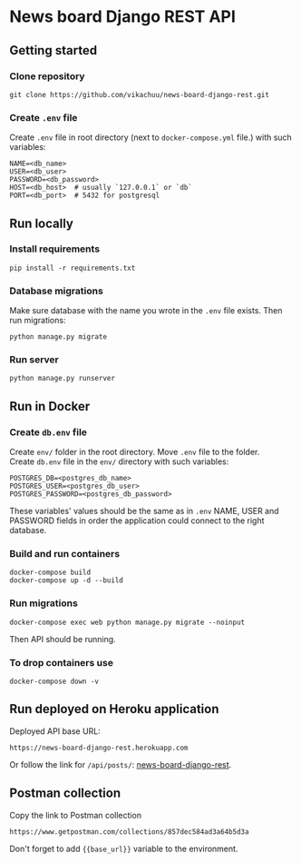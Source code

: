 # News board Django REST API  

## Getting started  

### Clone repository
```
git clone https://github.com/vikachuu/news-board-django-rest.git
```
### Create `.env` file  

Create `.env` file in root directory (next to `docker-compose.yml` file.) with such variables:  
```
NAME=<db_name>
USER=<db_user>
PASSWORD=<db_password>
HOST=<db_host>  # usually `127.0.0.1` or `db`
PORT=<db_port>  # 5432 for postgresql
```

## Run locally

### Install requirements

```
pip install -r requirements.txt
```

### Database migrations  
Make sure database with the name you wrote in the `.env` file exists. Then run migrations:
```
python manage.py migrate
```

### Run server  
```
python manage.py runserver
```

## Run in Docker

### Create `db.env` file

Create `env/` folder in the root directory. Move `.env` file to the folder.  
Create `db.env` file in the `env/` directory with such variables:  
```
POSTGRES_DB=<postgres_db_name>
POSTGRES_USER=<postgres_db_user>
POSTGRES_PASSWORD=<postgres_db_password>
```
These variables' values should be the same as in `.env` NAME, USER and PASSWORD fields in order the application could connect to the right database.

### Build and run containers
```
docker-compose build
docker-compose up -d --build
```

### Run migrations
```
docker-compose exec web python manage.py migrate --noinput
```
Then API should be running.

### To drop containers use
```
docker-compose down -v
```

## Run deployed on Heroku application  
Deployed API base URL:
```
https://news-board-django-rest.herokuapp.com
```
Or follow the link for `/api/posts/`: [news-board-django-rest](https://news-board-django-rest.herokuapp.com/api/posts/).

## Postman collection

Copy the link to Postman collection 
```
https://www.getpostman.com/collections/857dec584ad3a64b5d3a
``` 
Don't forget to add `{{base_url}}` variable to the environment.
